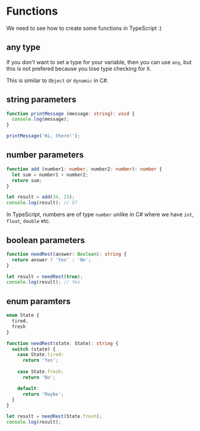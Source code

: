 # Functions

We need to see how to create some functions in TypeScript :)

## any type

If you don't want to set a type for your variable, then you can use `any`, but this is not prefered because you lose type checking for it.

This is similar to `Object` or `dynamic` in C#.

## string parameters

``` ts
function printMessage (message: string): void {
  console.log(message);
}

printMessage('Hi, there!');
```

## number parameters

``` ts
function add (number1: number, number2: number): number {
  let sum = number1 + number2;
  return sum;
}

let result = add(34, 23);
console.log(result); // 57
```

In TypeScript, numbers are of type `number` unlike in C# where we have `int`, `float`, `double` etc.

## boolean parameters

``` ts
function needRest(answer: Boolean): string {
  return answer ? 'Yes' : 'No';
}
```

``` ts
let result = needRest(true);
console.log(result); // Yes
```

## enum paramters

``` ts
enum State {
  tired,
  fresh
}

function needRest(state: State): string {
  switch (state) {
    case State.tired:
      return 'Yes';      
  
    case State.fresh:
      return 'No';

    default:
      return 'Maybe';
  }
}

let result = needRest(State.fresh);
console.log(result);
```


